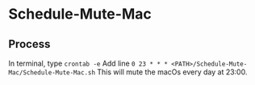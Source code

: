 # Schedule-Mute-Mac
## Process
In terminal, type `crontab -e`
Add line `0 23 * * * <PATH>/Schedule-Mute-Mac/Schedule-Mute-Mac.sh`
This will mute the macOs every day at 23:00.